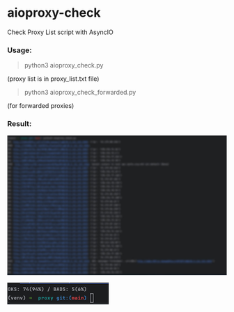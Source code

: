 # aioproxy-check

Check Proxy List script with AsyncIO

### Usage:

> python3 aioproxy_check.py

(proxy list is in proxy_list.txt file)

> python3 aioproxy_check_forwarded.py

(for forwarded proxies)

### Result:

![alt text](result1.jpg)

![alt text](result2.png)

